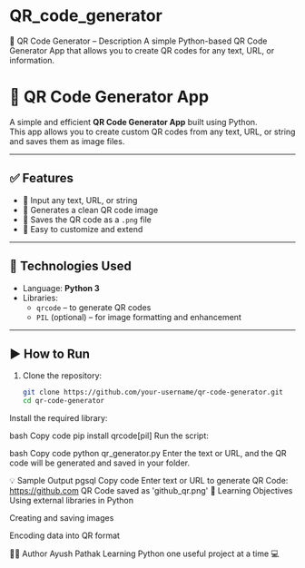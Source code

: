 # QR_code_generator
📱 QR Code Generator – Description A simple Python-based QR Code Generator App that allows you to create QR codes for any text, URL, or information.
# 📱 QR Code Generator App

A simple and efficient **QR Code Generator App** built using Python.  
This app allows you to create custom QR codes from any text, URL, or string and saves them as image files.

---

## ✅ Features

- 📝 Input any text, URL, or string
- 📸 Generates a clean QR code image
- 💾 Saves the QR code as a `.png` file
- 🔁 Easy to customize and extend

---

## 🧰 Technologies Used

- Language: **Python 3**
- Libraries:
  - `qrcode` – to generate QR codes
  - `PIL` (optional) – for image formatting and enhancement

---

## ▶️ How to Run

1. Clone the repository:

   ```bash
   git clone https://github.com/your-username/qr-code-generator.git
   cd qr-code-generator
Install the required library:

bash
Copy code
pip install qrcode[pil]
Run the script:

bash
Copy code
python qr_generator.py
Enter the text or URL, and the QR code will be generated and saved in your folder.

💡 Sample Output
pgsql
Copy code
Enter text or URL to generate QR Code: https://github.com
QR Code saved as 'github_qr.png'
🧠 Learning Objectives
Using external libraries in Python

Creating and saving images

Encoding data into QR format

🙋‍♂️ Author
Ayush Pathak
Learning Python one useful project at a time 💻

